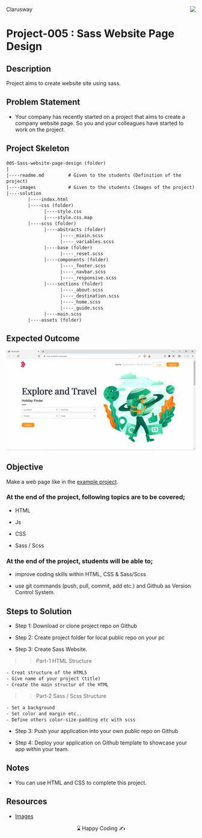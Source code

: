 <p>Clarusway<img align="right"
  src="https://secure.meetupstatic.com/photos/event/3/1/b/9/600_488352729.jpeg"  width="15px"></p>

# Project-005 : Sass Website Page Design

## Description

Project aims to create website site using sass.

## Problem Statement

- Your company has recently started on a project that aims to create a company website page. So you and your colleagues have started to work on the project.

## Project Skeleton

```
005-Sass-website-page-design (folder)
|
|----readme.md         # Given to the students (Definition of the project)
|----images            # Given to the students (Images of the project)
|----solution
        |----index.html
        |----css (folder)
              |----style.css
              |----style.css.map
        |----scss (folder)
              |----abstracts (folder)
                    |----_mixin.scss
                    |----_variables.scss
              |----base (folder)
                    |----_reset.scss
              |----components (folder)
                    |----_footer.scss
                    |----_navbar.scss
                    |----_responsive.scss
              |----sections (folder)
                    |----_about.scss
                    |----_destination.scss
                    |----_home.scss
                    |----_guide.scss
              |----main.scss
        |----assets (folder)
```

## Expected Outcome

![Project 005 Snapshot](Sass.gif)

## Objective

Make a web page like in the [example project](https://scss-projects.vercel.app/).

### At the end of the project, following topics are to be covered;

- HTML

- Js

- CSS

- Sass / Scss

### At the end of the project, students will be able to;

- improve coding skills within HTML, CSS & Sass/Scss

- use git commands (push, pull, commit, add etc.) and Github as Version Control System.

## Steps to Solution

- Step 1: Download or clone project repo on Github

- Step 2: Create project folder for local public repo on your pc

- Step 3: Create Sass Website.

> > Part-1 HTML Structure

    - Creat structure of the HTML5
    - Give name of your project (title)
    - Create the main structur of the HTML

> > Part-2 Sass / Scss Structure

    - Set a background
    - Set color and margin etc..
    - Define others color-size-padding etc with scss

- Step 3: Push your application into your own public repo on Github

- Step 4: Deploy your application on Github template to showcase your app within your team.

## Notes

- You can use HTML and CSS to complete this project.

## Resources

- [Images](./assets)

<center> ⌛ Happy Coding  ✍ </center>
